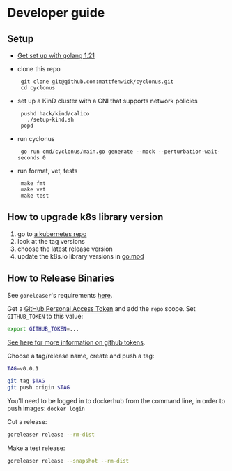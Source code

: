 # Developer guide

## Setup

 - [Get set up with golang 1.21](https://golang.org/dl/)
 - clone this repo

        git clone git@github.com:mattfenwick/cyclonus.git
        cd cyclonus

 - set up a KinD cluster with a CNI that supports network policies

        pushd hack/kind/calico
          ./setup-kind.sh
        popd

 - run cyclonus

        go run cmd/cyclonus/main.go generate --mock --perturbation-wait-seconds 0

 - run format, vet, tests

        make fmt
        make vet
        make test

## How to upgrade k8s library version

1. go to [a kubernetes repo](https://github.com/kubernetes/apimachinery/tags)
2. look at the tag versions
3. choose the latest release version
4. update the k8s.io library versions in [go.mod](../go.mod)

## How to Release Binaries

See `goreleaser`'s requirements [here](https://goreleaser.com/environment/).

Get a [GitHub Personal Access Token](https://github.com/settings/tokens/new) and add the `repo` scope.
Set `GITHUB_TOKEN` to this value:

```bash
export GITHUB_TOKEN=...
```

[See here for more information on github tokens](https://help.github.com/articles/creating-an-access-token-for-command-line-use/).

Choose a tag/release name, create and push a tag:

```bash
TAG=v0.0.1

git tag $TAG
git push origin $TAG
```

You'll need to be logged in to dockerhub from the command line, in order to push images: `docker login`

Cut a release:

```bash
goreleaser release --rm-dist
```

Make a test release:

```bash
goreleaser release --snapshot --rm-dist
```
